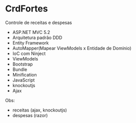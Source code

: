 # CrdFortes
 Controle de receitas e despesas 


- ASP.NET MVC 5.2
- Arquitetura padrão DDD
- Entity Framework
- AutoMapper(Mapear ViewModels x Entidade de Domínio)
- IoC com Ninject
- ViewModels
- Bootstrap
- Bundle 
- Minification
- JavaScript
- knockoutjs
- Ajax


Obs: 
- receitas (ajax, knockoutjs)
- despesas (razor)
